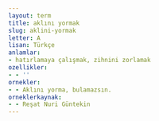 ```yaml
---
layout: term
title: aklını yormak
slug: aklini-yormak
letter: A
lisan: Türkçe
anlamlar:
- hatırlamaya çalışmak, zihnini zorlamak
ozellikler:
- - ''
ornekler:
- - Aklını yorma, bulamazsın.
orneklerkaynak:
- - Reşat Nuri Güntekin
---
```

